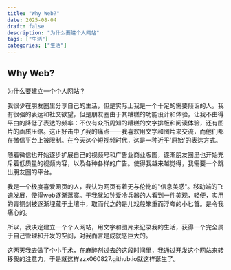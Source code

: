 ```yaml
---
title: "Why Web?"
date: 2025-08-04
draft: false
description: "为什么要建个人网站"
tags: ["生活"]
categories: ["生活"]
---
```


## Why Web?

为什么要建立一个个人网站？

我很少在朋友圈里分享自己的生活，但是实际上我是一个十足的需要倾诉的人。我有很强的表达和社交欲望，但是朋友圈由于其糟糕的功能设计和体验，让我不由得平白的降低了表达的频率：不仅有众所周知的糟糕的文字排版和阅读体验，还有图片的画质压缩。这正好击中了我的痛点——我喜欢用文字和图片来交流，而他们都在微信平台上被限制。在今天这个短视频时代，这是一种近乎'原始'的表达方式。

随着微信也开始逐步扩展自己的视频号和广告业商业版图，逐渐朋友圈里也开始充斥着低质量的视频内容，以及各种各样的广告。使得我越来越觉得，我需要一个跳出朋友圈的平台。

我是一个极度喜爱网页的人，我认为网页有着无与伦比的"信息美感"。移动端的飞速发展，使得web逐渐落寞。于我犹如钟爱冷兵器的人看到一件美观，轻便，实用的青铜剑被逐渐埋藏于土壤中，取而代之的是儿戏般笨重而浮夸的小匕首。是令我痛心的。

所以，我决定建立一个个人网站，用文字和图片来记录我的生活，获得一个完全属于自己管理和开发的空间，对我而言是成就感巨大的。

这两天我去做了个小手术，在麻醉剂过去的这段时间里，我通过开发这个网站来转移我的注意力，于是就这样zzx060827.github.io就这样诞生了。